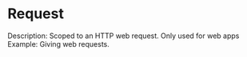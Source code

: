 # Request

Description: Scoped to an HTTP web request. Only used for web apps
Example: Giving web requests.